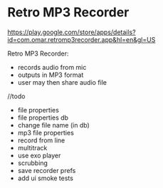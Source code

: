 # Retro MP3 Recorder

https://play.google.com/store/apps/details?id=com.omar.retromp3recorder.app&hl=en&gl=US
 
Retro MP3 Recorder:
 - records audio from mic
 - outputs in MP3 format
 - user may then share audio file


//todo
- file properties
- file properties db
- change file name (in db)
- mp3 file properties
- record from line
- multitrack
- use exo player
- scrubbing
- save recorder prefs
- add ui smoke tests

